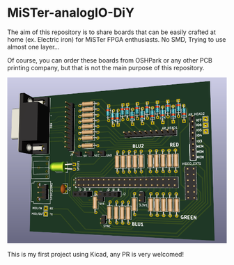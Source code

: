# MiSTer-analogIO-DiY

The aim of this repository is to share boards that can be easily crafted at home (ex. Electric iron) for MiSTer FPGA enthusiasts. No SMD, Trying to use almost one layer...

Of course, you can order these boards from OSHPark or any other PCB printing company, but that is not the main purpose of this repository.

![](/db9-rgb.png)

This is my first project using Kicad, any PR is very welcomed!
